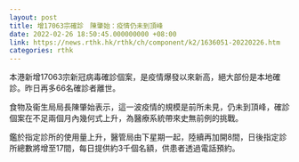 ```yaml
---
layout: post
title: 增17063宗確診　陳肇始：疫情仍未到頂峰
date: 2022-02-26 18:50:45.000000000 +08:00
link: https://news.rthk.hk/rthk/ch/component/k2/1636051-20220226.htm
categories: rthk
---
```


本港新增17063宗新冠病毒確診個案，是疫情爆發以來新高，絕大部份是本地確診。昨日再多66名確診者離世。

食物及衞生局局長陳肇始表示，這一波疫情的規模是前所未見，仍未到頂峰，確診個案在不足兩個月內幾何式上升，為醫療系統帶來史無前例的挑戰。

鑑於指定診所的使用量上升，醫管局由下星期一起，陸續再加開8間，日後指定診所總數將增至17間，每日提供約3千個名額，供患者透過電話預約。
